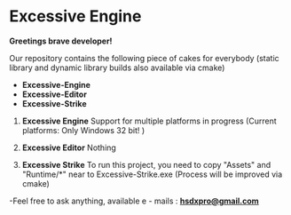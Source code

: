 Excessive Engine
================

**Greetings brave developer!**

Our repository contains the following piece of cakes for everybody 
(static library and dynamic library builds also available via cmake)
- **Excessive-Engine**
- **Excessive-Editor** 
- **Excessive-Strike**

1. **Excessive Engine**
Support for multiple platforms in progress (Current platforms: Only Windows 32 bit! )

2. **Excessive Editor**
Nothing

3. **Excessive Strike**
To run this project, you need to copy "Assets" and "Runtime/*" near to Excessive-Strike.exe  (Process will be improved via cmake)

-Feel free to ask anything, available e - mails :
**hsdxpro@gmail.com**
